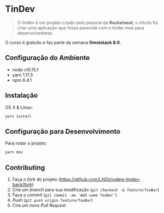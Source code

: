 # TinDev
> O tindev é um projeto criado pelo pessoal da **Rocketseat**, o intuito foi criar uma aplicação que fosse parecida com o tinder mas para desenvolvedores. 

O curso é gratuito e faz parte da semana **Omnistack 8.0**. 

## Configuração do Ambiente

- node v10.15.1
- yarn 1.17.3
- npm 6.4.1

## Instalação

OS X & Linux:

```sh
yarn install
```

## Configuração para Desenvolvimento

Para rodar o projeto:

```sh
yarn dev
```


## Contributing

1. Faça o _fork_ do projeto (https://github.com/LihDi/nodejs-tindev-back/fork)
2. Crie um _branch_ para sua modificação (`git checkout -b feature/fooBar`)
3. Faça o _commit_ (`git commit -am 'Add some fooBar'`)
4. _Push_ (`git push origin feature/fooBar`)
5. Crie um novo _Pull Request_

